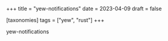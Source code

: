 +++
title = "yew-notifications"
date = 2023-04-09
draft = false

[taxonomies]
tags = ["yew", "rust"]
+++

yew-notifications
